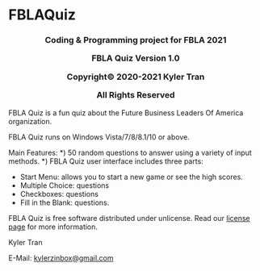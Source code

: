 # FBLAQuiz
<h3><p align="center">Coding & Programming project for FBLA 2021</p>
<p align="center">FBLA Quiz Version 1.0</p>
<p align="center">Copyright&copy; 2020-2021 Kyler Tran</p>
<p align="center">All Rights Reserved</p></h3>

FBLA Quiz is a fun quiz about the Future Business Leaders Of America organization.

FBLA Quiz runs on Windows Vista/7/8/8.1/10 or above.

Main Features:
*) 50 random questions to answer using a variety of input methods.
*) 
FBLA Quiz user interface includes three parts:
* Start Menu: allows you to start a new game or see the high scores.
* Multiple Choice: questions
* Checkboxes: questions
* Fill in the Blank: questions.

FBLA Quiz is free software distributed under unlicense. Read our [license page](LICENSE) for more information.

Kyler Tran

E-Mail: kylerzinbox@gmail.com
